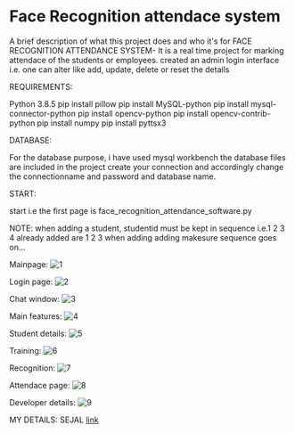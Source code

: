 # Face Recognition attendace system
A brief description of what this project does and who it's for FACE RECOGNITION ATTENDANCE SYSTEM- It is a real time project for marking attendace of the students or employees. created an admin login interface i.e. one can alter like add, update, delete or reset the details


REQUIREMENTS:

Python 3.8.5
pip install pillow
pip install MySQL-python
pip install mysql-connector-python
pip install opencv-python
pip install opencv-contrib-python
pip install numpy
pip install pyttsx3

DATABASE:

For the database purpose, i have used mysql workbench the database files are included in the project 
create your connection and accordingly change the connectionname and password and database name.

START:

start i.e the first page is face_recognition_attendance_software.py

NOTE:
when adding a student, studentid must be kept in sequence i.e.1 2 3 4 already added are 1 2 3 when adding adding makesure sequence goes on...

Mainpage:
![1](https://user-images.githubusercontent.com/97884777/170883876-76a689a1-41b3-4f6e-83cb-8579c4d8cb45.png)

Login page:
![2](https://user-images.githubusercontent.com/97884777/170884073-a58d6ce1-e0dc-4fd2-9037-b278ff57a4de.png)

Chat window:
![3](https://user-images.githubusercontent.com/97884777/170884079-d4f233c7-7eb6-4cc1-84da-c81d2a5bb897.png)

Main features:
![4](https://user-images.githubusercontent.com/97884777/170884080-cbcb3db6-18c2-4831-8041-43cd8e09bd5e.png)

Student details:
![5](https://user-images.githubusercontent.com/97884777/170884085-cbdbc34b-dabc-44b0-96df-b43168fa90e8.png)

Training:
![6](https://user-images.githubusercontent.com/97884777/170884089-54bb33f7-6096-41b3-a47c-fb0f832b0094.png)

Recognition:
![7](https://user-images.githubusercontent.com/97884777/170884091-06e89ad0-15fb-4830-b6b7-4c6ee2076b58.png)

Attendace page:
![8](https://user-images.githubusercontent.com/97884777/170884094-34438b0a-8a66-4250-826c-bd667026c875.png)

Developer details:
![9](https://user-images.githubusercontent.com/97884777/170884095-d4b989e5-8556-4dbd-bf80-b42bc8f745fd.png)


MY DETAILS:
SEJAL
[link](https://www.linkedin.com/in/sejal-chhabra/)
